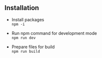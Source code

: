 ## Installation
* Install packages\
  `npm -i`

* Run npm command for development mode\
  `npm run dev`

* Prepare files for build\
  `npm run build`